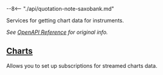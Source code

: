 --8<-- "./api/quotation-note-saxobank.md"

Services for getting chart data for instruments.

*See [OpenAPI Reference](https://www.developer.saxo/openapi/referencedocs/chart) for original info.*

## [Charts](charts.md)
Allows you to set up subscriptions for streamed charts data.
